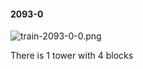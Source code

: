 #### 2093-0
![train-2093-0-0.png](https://github.com/lil-lab/nlvr/raw/master/nlvr/train/images/29/train-2093-0-0.png "train-2093-0-0.png")

There is 1 tower with 4 blocks